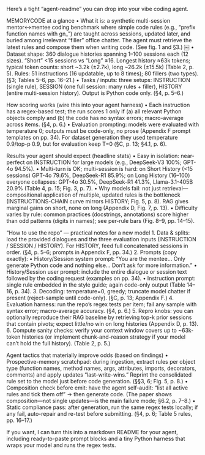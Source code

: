 Here’s a tight “agent-readme” you can drop into your vibe coding agent.

MEMORYCODE at a glance
	•	What it is: a synthetic multi-session mentor↔mentee coding benchmark where simple code rules (e.g., “prefix function names with gn_”) are taught across sessions, updated later, and buried among irrelevant “filler” office chatter. The agent must retrieve the latest rules and compose them when writing code. (See fig. 1 and §3.)  ￼
	•	Dataset shape: 360 dialogue histories spanning 1–100 sessions each (12 sizes). “Short” <15 sessions vs “Long” ≥16. Longest history ≈63k tokens; typical token counts: short ~3.2k (±2.7k), long ~26.2k (±15.5k) (Table 2, p. 5). Rules: 51 instructions (16 updatable, up to 8 times); 80 fillers (two types). (§3; Tables 5–6, pp. 16–21.)
	•	Tasks / inputs: three setups: INSTRUCTION (single rule), SESSION (one full session: many rules + filler), HISTORY (entire multi-session history). Output is Python code only. (§4, p. 5–6.)

How scoring works (wire this into your agent harness)
	•	Each instruction has a regex-based test; the run scores 1 only if (a) all relevant Python objects comply and (b) the code has no syntax errors; macro-average across items. (§4, p. 6.)
	•	Evaluation prompting: models were evaluated with temperature 0; outputs must be code-only, no prose (Appendix F prompt templates on pp. 34). For dataset generation they used temperature 0.9/top-p 0.9, but for evaluation keep T=0 (§C, p. 13; §4.1, p. 6).

Results your agent should expect (headline stats)
	•	Easy in isolation: near-perfect on INSTRUCTION for large models (e.g., DeepSeek-V3 100%; GPT-4o 94.5%).
	•	Multi-turn is OK; multi-session is hard: on Short History (<15 sessions) GPT-4o 79.6%, DeepSeek-R1 85.9%; on Long History (16–100) everyone collapses: GPT-4o 30.5%, DeepSeek-R1 41.3%, Llama-3.1-405B 20.9% (Table 4, p. 15; Fig. 3, p. 7).
	•	Why models fail: not just retrieval—compositional application of multiple, updated rules is the bottleneck (INSTRUCTIONS-CHAIN curve mirrors HISTORY; Fig. 5, p. 8). RAG gives marginal gains on short, none on long (Appendix D, Fig. 7, p. 13).
	•	Difficulty varies by rule: common practices (docstrings, annotations) score higher than odd patterns (digits in names); see per-rule bars (Fig. 8–9, pp. 14–15).

“How to use the repo” — practical notes for a new model
	1.	Data & splits: load the provided dialogues and the three evaluation inputs (INSTRUCTION / SESSION / HISTORY). For HISTORY, feed full concatenated sessions in order. (§4, p. 5–6; prompts in Appendix F, pp. 34.)
	2.	Prompts (copy exactly):
	•	History/Session system prompt: “You are the mentee… Only generate Python code and nothing else… Don’t ask for more information.”
	•	History/Session user prompt: include the entire dialogue or session text followed by the coding request (examples on pp. 34).
	•	Instruction prompt: single rule embedded in the style guide; again code-only output (Table 14–16, p. 34).
	3.	Decoding: temperature=0, greedy; truncate model chatter if present (reject-sample until code-only). (§C, p. 13; Appendix F.)
	4.	Evaluation harness: run the repo’s regex tests per item; fail any sample with syntax error; macro-average accuracy. (§4, p. 6.)
	5.	Repro knobs: you can optionally reproduce their RAG baseline by retrieving top-k prior sessions that contain pivots; expect little/no win on long histories (Appendix D, p. 13).
	6.	Compute sanity checks: verify your context window covers up to ~63k-token histories (or implement chunk-and-reason strategy if your model can’t hold the full history). (Table 2, p. 5.)

Agent tactics that materially improve odds (based on findings)
	•	Prospective-memory scratchpad: during ingestion, extract rules per object type (function names, method names, args, attributes, imports, decorators, comments) and apply updates “last-write-wins.” Reprint the consolidated rule set to the model just before code generation. (§§3, 6; Fig. 5, p. 8.)
	•	Composition check before emit: have the agent self-audit: “list all active rules and tick them off” → then generate code. (The paper shows composition—not single updates—is the main failure mode; §6.2, p. 7–8.)
	•	Static compliance pass: after generation, run the same regex tests locally; if any fail, auto-repair and re-test before submitting. (§4, p. 6; Table 5 rules, pp. 16–17.)

If you want, I can turn this into a markdown README for your agent, including ready-to-paste prompt blocks and a tiny Python harness that wraps your model and runs the regex tests.
